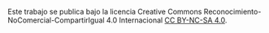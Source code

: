 Este trabajo se publica bajo la licencia Creative Commons Reconocimiento-NoComercial-CompartirIgual 4.0 Internacional [CC BY-NC-SA 4.0](https://creativecommons.org/licenses/by-nc-sa/4.0).
